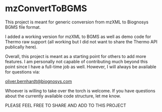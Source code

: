 # mzConvertToBGMS
This project is meant for generic conversion from mzXML to Biognosys BGMS file format.

I added a working version for mzXML to BGMS as well as demo code for Thermo raw support
(all working but I did not want to share the Thermo API publically here).

Overall, this project is meant as a starting point for others to add more features.
I am personally not capable of contributing much beyond this point since I have a full-time job as well.
However, I will always be available for questions via:

oliver.bernhardt@biognosys.com

Whoever is willing to take over the torch is welcome.
If you have questions about the currently available code structure, let me know.

PLEASE FEEL FREE TO SHARE AND ADD TO THIS PROJECT
